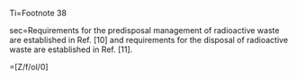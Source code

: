 Ti=Footnote 38

sec=Requirements for the predisposal management of radioactive waste are established in
Ref. [10] and requirements for the disposal of radioactive waste are established in Ref. [11].

=[Z/f/ol/0]
